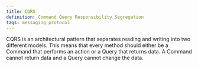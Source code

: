 ```yaml
---
title: CQRS
definition: Command Query Responsibility Segregation
tags: messaging protocol
---
```


CQRS is an architectural pattern that separates reading and writing into two
different models. This means that every method should either be a Command that
performs an action or a Query that returns data. A Command cannot return data
and a Query cannot change the data.
